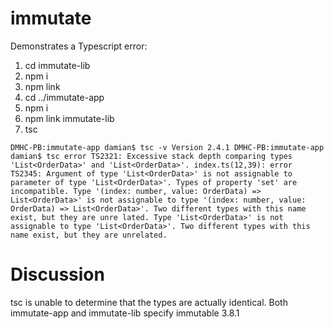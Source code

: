 # immutate

Demonstrates a Typescript error:

1. cd immutate-lib
1. npm i
1. npm link
1. cd ../immutate-app
1. npm i
1. npm link immutate-lib
1. tsc

`DMHC-PB:immutate-app damian$ tsc -v
Version 2.4.1
DMHC-PB:immutate-app damian$ tsc
error TS2321: Excessive stack depth comparing types 'List<OrderData>' and 'List<OrderData>'.
index.ts(12,39): error TS2345: Argument of type 'List<OrderData>' is not assignable to parameter of type 'List<OrderData>'.
  Types of property 'set' are incompatible.
    Type '(index: number, value: OrderData) => List<OrderData>' is not assignable to type '(index: number, value: OrderData) => List<OrderData>'. Two different types with this name exist, but they are unre
lated.
      Type 'List<OrderData>' is not assignable to type 'List<OrderData>'. Two different types with this name exist, but they are unrelated.`

# Discussion

tsc is unable to determine that the types are actually identical.
Both immutate-app and immutate-lib specify immutable 3.8.1